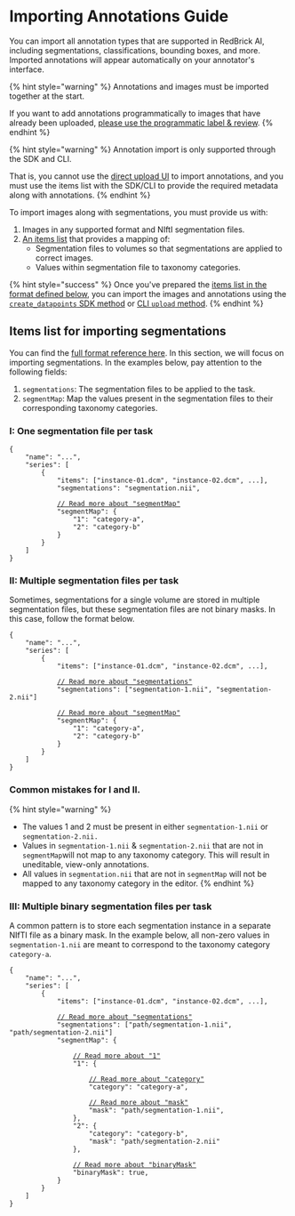 # Importing Annotations Guide

You can import all annotation types that are supported in RedBrick AI, including segmentations, classifications, bounding boxes, and more. Imported annotations will appear automatically on your annotator's interface.

{% hint style="warning" %}
Annotations and images must be imported together at the start.&#x20;

If you want to add annotations programmatically to images that have already been uploaded, [please use the programmatic label & review](sdk-overview/programmatic-label-and-review.md).
{% endhint %}

{% hint style="warning" %}
Annotation import is only supported through the SDK and CLI.&#x20;

That is, you cannot use the [direct upload UI](../importing-data/direct-data-upload.md) to import annotations, and you must use the items list with the SDK/CLI to provide the required metadata along with annotations.
{% endhint %}

To import images along with segmentations, you must provide us with:

1. Images in any supported format and NIftI segmentation files.
2. [An items list](importing-annotations-guide.md#items-list-for-importing-segmentations) that provides a mapping of:
   * Segmentation files to volumes so that segmentations are applied to correct images.
   * Values within segmentation file to taxonomy categories.

{% hint style="success" %}
Once you've prepared the [items list in the format defined below](importing-annotations-guide.md#items-list-for-importing-segmentations), you can import the images and annotations using the [`create_datapoints` SDK method](sdk-overview/importing-data-and-annotations.md) or [CLI `upload` method](cli-overview/import-data-and-annotations.md).
{% endhint %}

## Items list for importing segmentations

You can find the [full format reference here](formats/full-format-reference.md#items-list-and-tasks.json). In this section, we will focus on importing segmentations. In the examples below, pay attention to the following fields:&#x20;

1. `segmentations`: The segmentation files to be applied to the task.
2. `segmentMap`: Map the values present in the segmentation files to their corresponding taxonomy categories.

### I: One segmentation file per task

<pre class="language-json" data-line-numbers><code class="lang-json">{
    "name": "...", 
    "series": [
        {
            "items": ["instance-01.dcm", "instance-02.dcm", ...],
            "segmentations": "segmentation.nii",
            
            <a data-footnote-ref href="#user-content-fn-1">// Read more about "segmentMap"</a>
            "segmentMap": {
                "1": "category-a", 
                "2": "category-b"
            }
        }
    ]
}
</code></pre>

### II: Multiple segmentation files per task

Sometimes, segmentations for a single volume are stored in multiple segmentation files, but these segmentation files are not binary masks. In this case, follow the format below.

<pre class="language-json5"><code class="lang-json5">{
    "name": "...", 
    "series": [
        {
            "items": ["instance-01.dcm", "instance-02.dcm", ...],
            
            <a data-footnote-ref href="#user-content-fn-2">// Read more about "segmentations"</a>
            "segmentations": ["segmentation-1.nii", "segmentation-2.nii"]
            
            <a data-footnote-ref href="#user-content-fn-3">// Read more about "segmentMap"</a>
            "segmentMap": {
                "1": "category-a", 
                "2": "category-b"
            }
        }
    ]
}
</code></pre>

### Common mistakes for I and II.&#x20;

{% hint style="warning" %}
* The values 1 and 2 must be present in either `segmentation-1.nii` or `segmentation-2.nii.`
* Values in `segmentation-1.nii` & `segmentation-2.nii` that are not in `segmentMap`will not map to any taxonomy category. This will result in uneditable, view-only annotations.
* All values in `segmentation.nii` that are not in `segmentMap` will not be mapped to any taxonomy category in the editor.
{% endhint %}

### III: Multiple binary segmentation files per task

A common pattern is to store each segmentation instance in a separate NIfTI file as a binary mask. In the example below, all non-zero values in `segmentation-1.nii` are meant to correspond to the taxonomy category `category-a`.&#x20;

<pre class="language-json"><code class="lang-json">{
    "name": "...", 
    "series": [
        {
            "items": ["instance-01.dcm", "instance-02.dcm", ...],
            
            <a data-footnote-ref href="#user-content-fn-4">// Read more about "segmentations"</a>
            "segmentations": ["path/segmentation-1.nii", "path/segmentation-2.nii"]
            "segmentMap": {
            
                <a data-footnote-ref href="#user-content-fn-5">// Read more about "1"</a>
                "1": {
                
                    <a data-footnote-ref href="#user-content-fn-6">// Read more about "category"</a>
                    "category": "category-a", 
                    
                    <a data-footnote-ref href="#user-content-fn-7">// Read more about "mask"</a>
                    "mask": "path/segmentation-1.nii",                 
                }, 
                "2": {
                    "category": "category-b", 
                    "mask": "path/segmentation-2.nii"
                }, 
                
                <a data-footnote-ref href="#user-content-fn-8">// Read more about "binaryMask"</a>
                "binaryMask": true,
            }
        }
    ]
}
</code></pre>

[^1]: All "1" within segmentation.nii will map to "category-a".

[^2]: The masks here are not necessarily binary masks, i.e., they might have multiple values within them. \
    \
    The mapping mapping between value and category should be stable across files.&#x20;

[^3]: All "1" within both segmentation files will map to "category-a".

[^4]: For this example, each segmentation file is a binary mask, i.e., all non-zero values in a file will be mapped to a single category.

[^5]: When exported, this segmentation will be represented by "1" in the exported NIfTI.

[^6]: This segmentation will be mapped to "category". The "category" must exist in your project's taxonomy.

[^7]: This mapping will apply to the segmentation file defined by "mask".

[^8]: This defines that all segmentation files are binary masks, i.e., all non-zero values represent a single category.&#x20;
